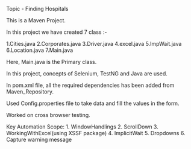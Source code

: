 Topic - Finding Hospitals

This is a Maven Project.

In this project we have created 7 class :- 

1.Cities.java
2.Corporates.java
3.Driver.java
4.excel.java
5.ImpWait.java
6.Location.java
7.Main.java

Here, Main.java is the Primary class.

In this project, concepts of Selenium, TestNG and Java are used.

In pom.xml file, all the required dependencies has been added from Maven_Repository.

Used Config.properties file to take data and fill the values in the form.

Worked on cross browser testing.

Key Automation Scope:
       1. WindowHandlings
       2. ScrollDown
       3. WorkingWithExcel(using XSSF package)
       4. ImplicitWait
       5. Dropdowns
       6. Capture warning message


